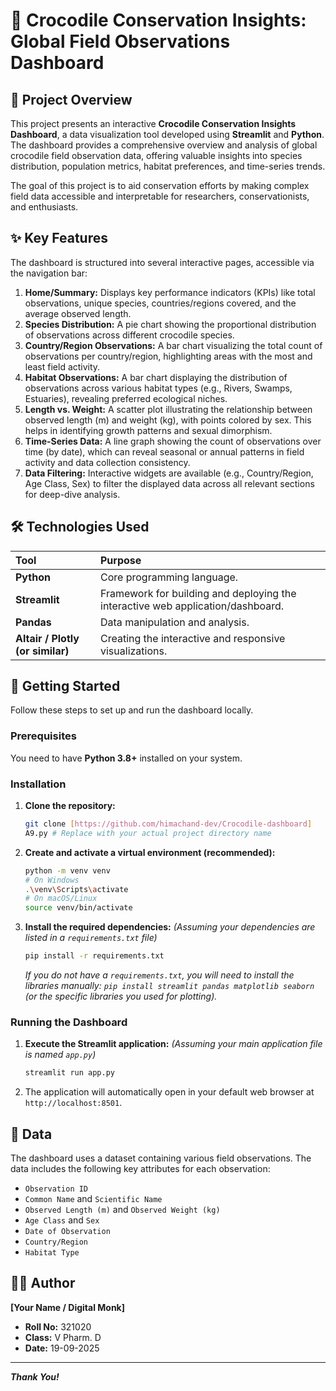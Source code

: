 # 🐊 Crocodile Conservation Insights: Global Field Observations Dashboard

## 🌟 Project Overview

This project presents an interactive **Crocodile Conservation Insights Dashboard**, a data visualization tool developed using **Streamlit** and **Python**. The dashboard provides a comprehensive overview and analysis of global crocodile field observation data, offering valuable insights into species distribution, population metrics, habitat preferences, and time-series trends.

The goal of this project is to aid conservation efforts by making complex field data accessible and interpretable for researchers, conservationists, and enthusiasts.

## ✨ Key Features

The dashboard is structured into several interactive pages, accessible via the navigation bar:

1.  **Home/Summary:** Displays key performance indicators (KPIs) like total observations, unique species, countries/regions covered, and the average observed length.
2.  **Species Distribution:** A pie chart showing the proportional distribution of observations across different crocodile species.
3.  **Country/Region Observations:** A bar chart visualizing the total count of observations per country/region, highlighting areas with the most and least field activity.
4.  **Habitat Observations:** A bar chart displaying the distribution of observations across various habitat types (e.g., Rivers, Swamps, Estuaries), revealing preferred ecological niches.
5.  **Length vs. Weight:** A scatter plot illustrating the relationship between observed length ($\text{m}$) and weight ($\text{kg}$), with points colored by sex. This helps in identifying growth patterns and sexual dimorphism.
6.  **Time-Series Data:** A line graph showing the count of observations over time (by date), which can reveal seasonal or annual patterns in field activity and data collection consistency.
7.  **Data Filtering:** Interactive widgets are available (e.g., Country/Region, Age Class, Sex) to filter the displayed data across all relevant sections for deep-dive analysis.

## 🛠️ Technologies Used

| Tool | Purpose |
| :--- | :--- |
| **Python** | Core programming language. |
| **Streamlit** | Framework for building and deploying the interactive web application/dashboard. |
| **Pandas** | Data manipulation and analysis. |
| **Altair / Plotly (or similar)** | Creating the interactive and responsive visualizations. |

## 🚀 Getting Started

Follow these steps to set up and run the dashboard locally.

### Prerequisites

You need to have **Python 3.8+** installed on your system.

### Installation

1.  **Clone the repository:**
    ```bash
    git clone [https://github.com/himachand-dev/Crocodile-dashboard]
    A9.py # Replace with your actual project directory name
    ```

2.  **Create and activate a virtual environment (recommended):**
    ```bash
    python -m venv venv
    # On Windows
    .\venv\Scripts\activate
    # On macOS/Linux
    source venv/bin/activate
    ```

3.  **Install the required dependencies:**
    *(Assuming your dependencies are listed in a `requirements.txt` file)*
    ```bash
    pip install -r requirements.txt
    ```
    *If you do not have a `requirements.txt`, you will need to install the libraries manually: `pip install streamlit pandas matplotlib seaborn` (or the specific libraries you used for plotting).*

### Running the Dashboard

1.  **Execute the Streamlit application:**
    *(Assuming your main application file is named `app.py`)*
    ```bash
    streamlit run app.py
    ```

2.  The application will automatically open in your default web browser at `http://localhost:8501`.

## 📂 Data

The dashboard uses a dataset containing various field observations. The data includes the following key attributes for each observation:
* `Observation ID`
* `Common Name` and `Scientific Name`
* `Observed Length (m)` and `Observed Weight (kg)`
* `Age Class` and `Sex`
* `Date of Observation`
* `Country/Region`
* `Habitat Type`

## 👨‍💻 Author

**[Your Name / Digital Monk]**
* **Roll No:** 321020
* **Class:** V Pharm. D
* **Date:** 19-09-2025

---
***Thank You!***
